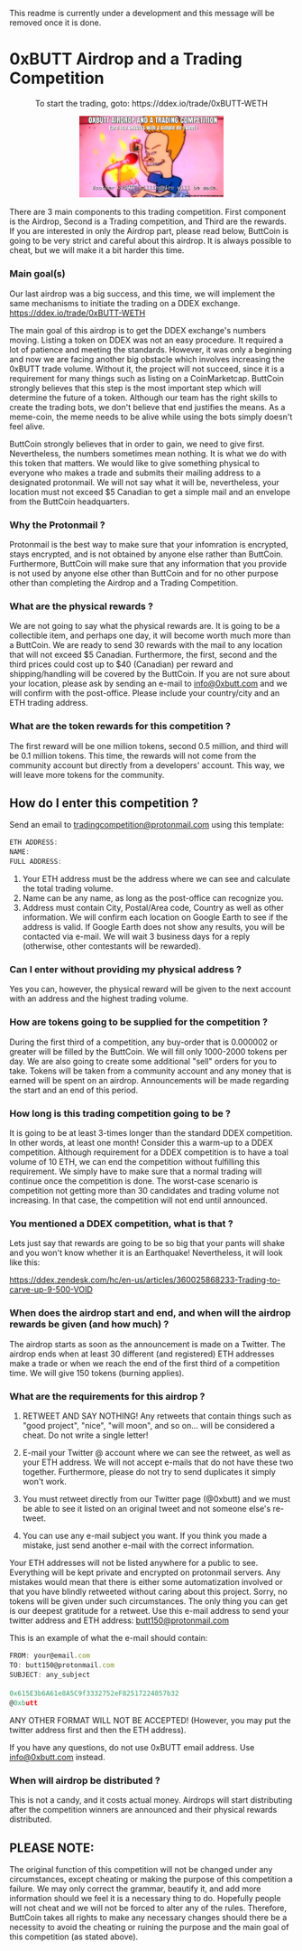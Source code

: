 This readme is currently under a development and this message will be removed once it is done.

# 0xBUTT Airdrop and a Trading Competition 

<p align="center"> To start the trading, goto: https://ddex.io/trade/0xBUTT-WETH </p>

 

<p align="center">
  <img src="https://raw.githubusercontent.com/butttcoin/TradingCompetitionAirdrop/master/airdrop_sm.jpg" width="256" title="Competition invite 1">
</p>


There are 3 main components to this trading competition. First component is the Airdrop, Second is a Trading competition, and Third are the rewards. If you are interested in only the Airdrop part, please read below, ButtCoin is going to be very strict and careful about this airdrop. It is always possible to cheat, but we will make it a bit harder this time.

### Main goal(s)

Our last airdrop was a big success, and this time, we will implement the same mechanisms to initiate the trading on a DDEX exchange. https://ddex.io/trade/0xBUTT-WETH

The main goal of this airdrop is to get the DDEX exchange's numbers moving. Listing a token on DDEX was not an easy procedure. It required a lot of patience and meeting the standards. However, it was only a beginning and now we are facing another big obstacle which involves increasing the 0xBUTT trade volume. Without it, the project will not succeed, since it is a requirement for many things such as listing on a CoinMarketcap. ButtCoin strongly believes that this step is the most important step which will determine the future of a token. Although our team has the right skills to create the trading bots, we don't believe that end justifies the means. As a meme-coin, the meme needs to be alive while using the bots simply doesn't feel alive.

ButtCoin strongly believes that in order to gain, we need to give first. Nevertheless, the numbers sometimes mean nothing. It is what we do with this token that matters. We would like to give something physical to everyone who makes a trade and submits their mailing address to a designated protonmail.  We will not say what it will be, nevertheless, your location must not exceed $5 Canadian to get a simple mail and an envelope from the ButtCoin headquarters.

### Why the Protonmail ?
Protonmail is the best way to make sure that your infomration is encrypted, stays encrypted, and is not obtained by anyone else rather than ButtCoin. Furthermore, ButtCoin will make sure that any information that you provide is not used by anyone else other than ButtCoin and for no other purpose other than completing the Airdrop and a Trading Competition.

### What are the physical rewards ?
We are not going to say what the physical rewards are. It is going to be a collectible item, and perhaps one day, it will become worth much more than a ButtCoin. We are ready to send 30 rewards with the mail to any location that will not exceed $5 Canadian. Furthermore, the first, second and the third prices could cost up to $40 (Canadian) per reward and shipping/handling will be covered by the ButtCoin. If you are not sure about your location, please ask by sending an e-mail to info@0xbutt.com and we will confirm with the post-office. Please include your country/city and an ETH trading address.

### What are the token rewards for this competition ?
The first reward will be one million tokens, second 0.5 million, and third will be 0.1 million tokens.
This time, the rewards will not come from the community account but directly from a developers' account. This way, we will leave more tokens for the community.

## How do I enter this competition ?
Send an email to tradingcompetition@protonmail.com using this template:

``` js
ETH ADDRESS:
NAME:
FULL ADDRESS:
```

1. Your ETH address must be the address where we can see and calculate the total trading volume.
2. Name can be any name, as long as the post-office can recognize you.
3. Address must contain City, Postal/Area code, Country as well as other information. We will confirm each location on Google Earth to see if the address is valid. If Google Earth does not show any results, you will be contacted via e-mail. We will wait 3 business days for a reply (otherwise, other contestants will be rewarded).

### Can I enter without providing my physical address ?
Yes you can, however, the physical reward will be given to the next account with an address and the highest trading volume.


### How are tokens going to be supplied for the competition ?
During the first third of a competition, any buy-order that is 0.000002 or greater will be filled by the ButtCoin. We will fill only 1000-2000 tokens per day. We are also going to create some additional "sell" orders for you to take. Tokens will be taken from a community account and any money that is earned will be spent on an airdrop. Announcements will be made regarding the start and an end of this period.

### How long is this trading competition going to be ?
It is going to be at least 3-times longer than the standard DDEX competition. In other words, at least one month! Consider this a warm-up to a DDEX competition. Although requirement for a DDEX competition is to have a toal volume of 10 ETH, we can end the competition without fulfilling this requirement. We simply have to make sure that a normal trading will continue once the competition is done. The worst-case scenario is competition not getting more than 30 candidates and trading volume not increasing. In that case, the competition will not end until announced.

### You mentioned a DDEX competition, what is that ?
Lets just say that rewards are going to be so big that your pants will shake and you won't know whether it is an Earthquake!
Nevertheless, it will look like this:

https://ddex.zendesk.com/hc/en-us/articles/360025868233-Trading-to-carve-up-9-500-VOID

### When does the airdrop start and end, and when will the airdrop rewards be given (and how much) ?
The airdrop starts as soon as the announcement is made on a Twitter. The airdrop ends when at least 30 different (and registered) ETH addresses make a trade or when we reach the end of the first third of a competition time. We will give 150 tokens (burning applies).

### What are the requirements for this airdrop ?
1. RETWEET AND SAY NOTHING! Any retweets that contain things such as "good project", "nice", "will moon", and so on... will be considered a cheat. Do not write a single letter!

2. E-mail your Twitter @ account where we can see the retweet, as well as your ETH address. We will not accept e-mails that do not have these two together. Furthermore, please do not try to send duplicates it simply won't work.

3. You must retweet directly from our Twitter page (@0xbutt) and we must be able to see it listed on an original tweet and not someone else's re-tweet.

4. You can use any e-mail subject you want. If you think you made a mistake, just send another e-mail with the correct information.

Your ETH addresses will not be listed anywhere for a public to see. Everything will be kept private and encrypted on protonmail servers. Any mistakes would mean that there is either some automatization involved or that you have blindly retweeted without caring about this project.  Sorry, no tokens will be given under such circumstances. The only thing you can get is our deepest gratitude for a retweet. Use this e-mail address to send your twitter address and ETH address: butt150@protonmail.com

This is an example of what the e-mail should contain:

``` js
FROM: your@email.com
TO: butt150@protonmail.com
SUBJECT: any_subject

0x615E3b6A61e8A5C9f3332752eF82517224857b32
@0xbutt
```

ANY OTHER FORMAT WILL NOT BE ACCEPTED! (However, you may put the twitter address first and then the ETH address).

If you have any questions, do not use 0xBUTT email address. Use info@0xbutt.com instead.

### When will airdrop be distributed ?
This is not a candy, and it costs actual money. Airdrops will start distributing after the competition winners are announced and their physical rewards distributed. 


## PLEASE NOTE: 
The original function of this competition will not be changed under any circumstances, except cheating or making the purpose of this competition a failure. We may only correct the grammar, beautify it, and add more information should we feel it is a necessary thing to do. Hopefully people will not cheat and we will not be forced to alter any of the rules. Therefore, ButtCoin takes all rights to make any necessary changes should there be a necessity to avoid the cheating or ruining the purpose and the main goal of this competition (as stated above).






